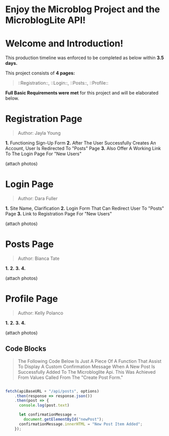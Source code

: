 # Enjoy the Microblog Project and the MicroblogLite API!




# Welcome and Introduction!
This production timeline was enforced to be completed as below within **3.5 days.** 

This project consists of **4 pages:**
> ::Registration::, ::Login::, ::Posts::, ::Profile::

**Full Basic Requirements were met** for this project and will be elaborated below.



# Registration Page
> Author: Jayla Young

**1.** Functioning Sign-Up Form
**2.** After The User Successfully Creates An Account, User Is Redirected To "Posts" Page
**3.** Also Offer A Working Link To The Login Page For "New Users"



(attach photos)



# Login Page
> Author: Dara Fuller

**1.** Site Name, Clarification
**2.** Login Form That Can Redirect User To "Posts" Page
**3.** Link to Registration Page For "New Users"



(attach photos)



# Posts Page
> Author: Bianca Tate

**1.**
**2.**
**3.**
**4.**



(attach photos)



# Profile Page
> Author: Kelly Polanco

**1.**
**2.**
**3.**
**4.**



(attach photos)




## Code Blocks
> The Following Code Below Is Just A Piece Of A Function That Assist To Display A Custom Confirmation Message When A New Post Is Successfully Added To The Microbloglite Api. This Was Achieved From Values Called From The "Create Post Form."


```javascript

fetch(apiBaseURL + "/api/posts", options)
    .then(response => response.json())
    .then(post => {
      console.log(post.text)

      let confirmationMessage =
        document.getElementById("newPost");
      confirmationMessage.innerHTML = "New Post Item Added";
    });

```